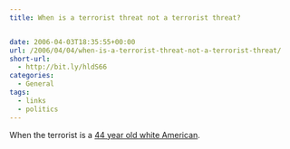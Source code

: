 ```yaml
---
title: When is a terrorist threat not a terrorist threat?


date: 2006-04-03T18:35:55+00:00
url: /2006/04/04/when-is-a-terrorist-threat-not-a-terrorist-threat/
short-url:
  - http://bit.ly/hldS66
categories:
  - General
tags:
  - links
  - politics
---
```

When the terrorist is a <a href="http://www.startribune.com/462/story/347852.html">44 year old white American</a>.